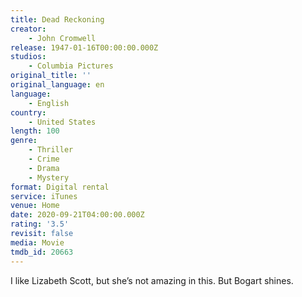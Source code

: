 ```yaml
---
title: Dead Reckoning
creator:
    - John Cromwell
release: 1947-01-16T00:00:00.000Z
studios:
    - Columbia Pictures
original_title: ''
original_language: en
language:
    - English
country:
    - United States
length: 100
genre:
    - Thriller
    - Crime
    - Drama
    - Mystery
format: Digital rental
service: iTunes
venue: Home
date: 2020-09-21T04:00:00.000Z
rating: '3.5'
revisit: false
media: Movie
tmdb_id: 20663
---
```


I like Lizabeth Scott, but she’s not amazing in this. But Bogart shines.
